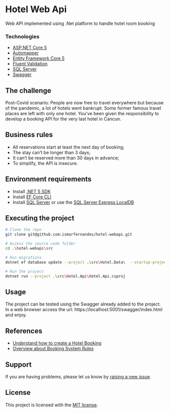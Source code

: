 # Hotel Web Api
Web API implemented using .Net platform to handle hotel room booking

### Technologies

* [ASP.NET Core 5](https://docs.microsoft.com/en-us/dotnet/core/dotnet-five)
* [Automapper](https://automapper.org/)
* [Entity Framework Core 5](https://docs.microsoft.com/en-us/ef/core/)
* [Fluent Validation](https://fluentvalidation.net/)
* [SQL Server](https://www.microsoft.com/en-us/sql-server/sql-server-2019)
* [Swagger](https://swagger.io/solutions/api-documentation/)

## The challenge
Post-Covid scenario:
People are now free to travel everywhere but because of the pandemic, a lot of hotels went bankrupt. Some former famous travel places are left with only one hotel.
You’ve been given the responsibility to develop a booking API for the very last hotel in Cancun.


## Business rules
- All reservations start at least the next day of booking;
- The stay can’t be longer than 3 days;
- It can’t be reserved more than 30 days in advance;
- To simplify, the API is insecure.

## Environment requirements
- Install [.NET 5 SDK](https://dotnet.microsoft.com/download/dotnet/5.0)
- Install [EF Core CLI](https://docs.microsoft.com/pt-br/ef/core/cli/dotnet)
- Install [SQL Server](https://www.microsoft.com/en-ca/sql-server/sql-server-downloads) or use the [SQL Server Express LocalDB](https://www.microsoft.com/en-ca/sql-server/sql-server-downloads)

## Executing the project
```bash
# Clone the repo
git clone git@github.com:ismarfernandes/hotel-webapi.git

# Access the source code folder
cd .\hotel-webapi\src

# Run migrations
dotnet ef database update --project .\src\Hotel.Data\  --startup-project .\src\Hotel.Api\ --context HotelContext

# Run the project
dotnet run --project .\src\Hotel.Api\Hotel.Api.csproj
```


## Usage
The project can be tested using the Swagger already added to the project. In a web browser access the url: https://localhost:5001/swagger/index.html and enjoy.


## References

- [Understand how to create a Hotel Booking](https://sloboda-studio.com/blog/how-to-create-a-hotel-booking-website/)
- [Overview about Booking System Rules](https://smallbusiness.co.uk/how-to-create-an-online-booking-system-2550306/)


## Support

If you are having problems, please let us know by [raising a new issue](https://github.com/ismarfernandes/hotel-webapi/issues/new).


## License

This project is licensed with the [MIT license](LICENSE).
